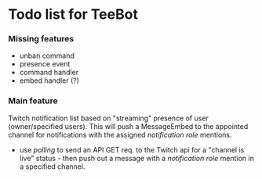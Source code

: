 # Todo list for TeeBot

### Missing features
- unban command
- presence event
- command handler
- embed handler (?)

### Main feature

Twitch notification list based on "streaming" presence of user (owner/specified users).
This will push a MessageEmbed to the appointed channel for notifications with the assigned _notification role_ mentions.

- use _polling_ to send an API GET req. to the Twitch api for a "channel is live" status -
then push out a message with a _notification role_ mention in a specified channel.
